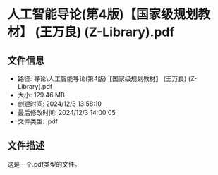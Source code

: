 ﻿# 人工智能导论(第4版)【国家级规划教材】 (王万良) (Z-Library).pdf

## 文件信息
- 路径: 导论\人工智能导论(第4版)【国家级规划教材】 (王万良) (Z-Library).pdf
- 大小: 129.46 MB
- 创建时间: 2024/12/3 13:58:10
- 最后修改时间: 2024/12/3 14:00:05
- 文件类型: .pdf

## 文件描述
这是一个.pdf类型的文件。

